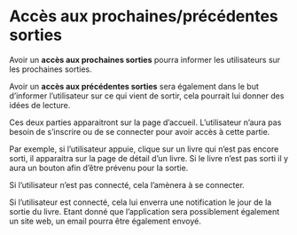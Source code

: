 # Accès aux prochaines/précédentes sorties

Avoir un **accès aux prochaines sorties** pourra informer les utilisateurs sur les prochaines sorties.

Avoir un **accès aux précédentes sorties** sera également dans le but d’informer l’utilisateur sur ce qui vient de sortir, cela pourrait lui donner des idées de lecture. 

Ces deux parties apparaitront sur la page d’accueil. L’utilisateur n’aura pas besoin de s’inscrire ou de se connecter pour avoir accès à cette partie. 

Par exemple, si l’utilisateur appuie, clique sur un livre qui n’est pas encore sorti, il apparaitra sur la page de détail d’un livre. Si le livre n’est pas sorti il y aura un bouton afin d’être prévenu pour la sortie. 

Si l’utilisateur n’est pas connecté, cela l’amènera à se connecter. 

Si l’utilisateur est connecté, cela lui enverra une notification le jour de la sortie du livre. Etant donné que l’application sera possiblement également un site web, un email pourra être également envoyé.